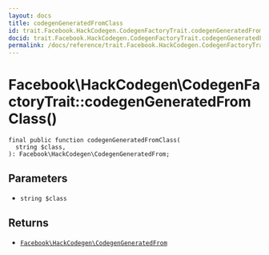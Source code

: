 ```yaml
---
layout: docs
title: codegenGeneratedFromClass
id: trait.Facebook.HackCodegen.CodegenFactoryTrait.codegenGeneratedFromClass
docid: trait.Facebook.HackCodegen.CodegenFactoryTrait.codegenGeneratedFromClass
permalink: /docs/reference/trait.Facebook.HackCodegen.CodegenFactoryTrait.codegenGeneratedFromClass.md
---
```

# Facebook\\HackCodegen\\CodegenFactoryTrait::codegenGeneratedFromClass()




``` Hack
final public function codegenGeneratedFromClass(
  string $class,
): Facebook\HackCodegen\CodegenGeneratedFrom;
```




## Parameters




+ ` string $class `




## Returns




* [` Facebook\HackCodegen\CodegenGeneratedFrom `](<class.Facebook.HackCodegen.CodegenGeneratedFrom.md>)